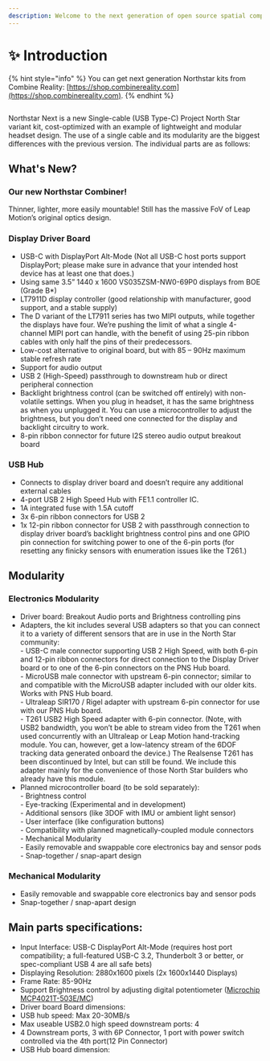 ```yaml
---
description: Welcome to the next generation of open source spatial computing.
---
```


# ✨ Introduction

{% hint style="info" %}
You can get next generation Northstar kits from Combine Reality: [https://shop.combinereality.com](https://shop.combinereality.com).
{% endhint %}

<div data-full-width="true">

<figure><img src="../.gitbook/assets/northstar.png" alt=""><figcaption></figcaption></figure>

</div>

Northstar Next is a new Single-cable (USB Type-C) Project North Star variant kit, cost-optimized with an example of lightweight and modular headset design. The use of a single cable and its modularity are the biggest differences with the previous version. The individual parts are as follows:&#x20;

## What's New?

### Our new Northstar Combiner!

Thinner, lighter, more easily mountable! Still has the massive FoV of Leap Motion’s original optics design.

### **Display Driver Board**

* USB-C with DisplayPort Alt-Mode (Not all USB-C host ports support DisplayPort; please make sure in advance that your intended host device has at least one that does.)
* Using same 3.5” 1440 x 1600 VS035ZSM-NW0-69P0 displays from BOE (Grade B\*)
* LT7911D display controller (good relationship with manufacturer, good support, and a stable supply)
* The D variant of the LT7911 series has two MIPI outputs, while together the displays have four. We’re pushing the limit of what a single 4-channel MIPI port can handle, with the benefit of using 25-pin ribbon cables with only half the pins of their predecessors.
* Low-cost alternative to original board, but with 85 – 90Hz maximum stable refresh rate
* Support for audio output
* USB 2 (High-Speed) passthrough to downstream hub or direct peripheral connection
* Backlight brightness control (can be switched off entirely) with non-volatile settings. When you plug in headset, it has the same brightness as when you unplugged it. You can use a microcontroller to adjust the brightness, but you don’t need one connected for the display and backlight circuitry to work.
* 8-pin ribbon connector for future I2S stereo audio output breakout board

### **USB Hub**

* &#x20;Connects to display driver board and doesn’t require any additional external cables
* &#x20;4-port USB 2 High Speed Hub with FE1.1 controller IC.
* &#x20;1A integrated fuse with 1.5A cutoff
* &#x20;3x 6-pin ribbon connectors for USB 2
* 1x 12-pin ribbon connector for USB 2 with passthrough connection to display driver board’s backlight brightness control pins and one GPIO pin connection for switching power to one of the 6-pin ports (for resetting any finicky sensors with enumeration issues like the T261.)

## Modularity

### **Electronics Modularity**

* Driver board: Breakout Audio ports and Brightness controlling pins
* Adapters, the kit includes several USB adapters so that you can connect it to a variety of different sensors that are in use in the North Star community:\
  \- USB-C male connector supporting USB 2 High Speed, with both 6-pin and 12-pin ribbon connectors for direct connection to the Display Driver board or to one of the 6-pin connectors on the PNS Hub board.\
  \- MicroUSB male connector with upstream 6-pin connector; similar to and compatible with the MicroUSB adapter included with our older kits. Works with PNS Hub board.\
  \- Ultraleap SIR170 / Rigel adapter with upstream 6-pin connector for use with our PNS Hub board.\
  \- T261 USB2 High Speed adapter with 6-pin connector. (Note, with USB2 bandwidth, you won’t be able to stream video from the T261 when used concurrently with an Ultraleap or Leap Motion hand-tracking module. You can, however, get a low-latency stream of the 6DOF tracking data generated onboard the device.) The Realsense T261 has been discontinued by Intel, but can still be found. We include this adapter mainly for the convenience of those North Star builders who already have this module.
* Planned microcontroller board (to be sold separately):\
  \- Brightness control\
  \- Eye-tracking (Experimental and in development)\
  \- Additional sensors (like 3DOF with IMU or ambient light sensor)\
  \- User interface (like configuration buttons)\
  \- Compatibility with planned magnetically-coupled module connectors\
  \- Mechanical Modularity\
  \- Easily removable and swappable core electronics bay and sensor pods\
  \- Snap-together / snap-apart design

&#x20;

### **Mechanical Modularity**

* Easily removable and swappable core electronics bay and sensor pods
* Snap-together / snap-apart design

## Main parts specifications:

* Input Interface: USB-C DisplayPort Alt-Mode (requires host port compatibility; a full-featured USB-C 3.2, Thunderbolt 3 or better, or spec-compliant USB 4 are all safe bets)
* Displaying Resolution: 2880x1600 pixels (2x 1600x1440 Displays)
* Frame Rate: 85-90Hz
* Support Brightness control by adjusting digital potentiometer ([Microchip MCP4021T-503E/MC](https://ww1.microchip.com/downloads/en/DeviceDoc/20001945F.pdf))
* Driver board Board dimensions:&#x20;
* USB hub speed: Max 20-30MB/s
* Max useable USB2.0 high speed downstream ports: 4
* 4 Downstream ports, 3 with 6P Connector, 1 port with power switch controlled via the 4th port(12 Pin Connector)
* USB Hub board dimension:&#x20;

